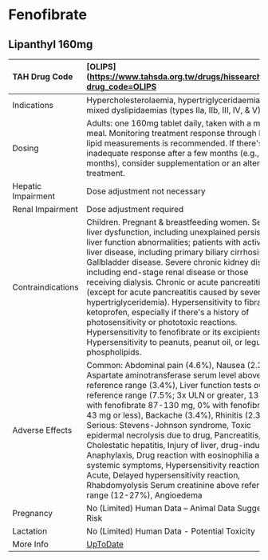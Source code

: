 # Fenofibrate

## Lipanthyl 160mg

| TAH Drug Code      | [OLIPS](https://www.tahsda.org.tw/drugs/hissearch.php?drug_code=OLIPS                                                                                                                                                                                                                                                                                                                                                                                                                                                                                                                                                                                                             |
|:-------------------|:----------------------------------------------------------------------------------------------------------------------------------------------------------------------------------------------------------------------------------------------------------------------------------------------------------------------------------------------------------------------------------------------------------------------------------------------------------------------------------------------------------------------------------------------------------------------------------------------------------------------------------------------------------------------------------|
| Indications        | Hypercholesterolaemia, hypertriglyceridaemia & mixed dyslipidaemias (types IIa, IIb, III, IV, & V).                                                                                                                                                                                                                                                                                                                                                                                                                                                                                                                                                                               |
| Dosing             | Adults: one 160mg tablet daily, taken with a main meal. Monitoring treatment response through blood lipid measurements is recommended. If there's inadequate response after a few months (e.g., 3 months), consider supplementation or an alternative treatment.                                                                                                                                                                                                                                                                                                                                                                                                                  |
| Hepatic Impairment | Dose adjustment not necessary                                                                                                                                                                                                                                                                                                                                                                                                                                                                                                                                                                                                                                                     |
| Renal Impairment   | Dose adjustment required                                                                                                                                                                                                                                                                                                                                                                                                                                                                                                                                                                                                                                                          |
| Contraindications  | Children. Pregnant & breastfeeding women. Severe liver dysfunction, including unexplained persistent liver function abnormalities; patients with active liver disease, including primary biliary cirrhosis. Gallbladder disease. Severe chronic kidney disease, including end-stage renal disease or those receiving dialysis. Chronic or acute pancreatitis (except for acute pancreatitis caused by severe hypertriglyceridemia). Hypersensitivity to fibrates or ketoprofen, especially if there's a history of photosensitivity or phototoxic reactions. Hypersensitivity to fenofibrate or its excipients. Hypersensitivity to peanuts, peanut oil, or legume phospholipids. |
| Adverse Effects    | Common: Abdominal pain (4.6%), Nausea (2.3%), Aspartate aminotransferase serum level above reference range (3.4%), Liver function tests outside reference range (7.5%; 3x ULN or greater, 13% with fenofibrate 87-130 mg, 0% with fenofibrate 43 mg or less), Backache (3.4%), Rhinitis (2.3%) Serious: Stevens-Johnson syndrome, Toxic epidermal necrolysis due to drug, Pancreatitis, Cholestatic hepatitis, Injury of liver, drug-induced, Anaphylaxis, Drug reaction with eosinophilia and systemic symptoms, Hypersensitivity reaction, Acute, Delayed hypersensitivity reaction, Rhabdomyolysis Serum creatinine above reference range (12-27%), Angioedema                 |
| Pregnancy          | No (Limited) Human Data – Animal Data Suggest Risk                                                                                                                                                                                                                                                                                                                                                                                                                                                                                                                                                                                                                                |
| Lactation          | No (Limited) Human Data - Potential Toxicity                                                                                                                                                                                                                                                                                                                                                                                                                                                                                                                                                                                                                                      |
| More Info          | [UpToDate](https://www.uptodate.com/contents/fenofibrate-drug-information)                                                                                                                                                                                                                                                                                                                                                                                                                                                                                                                                                                                                        |

